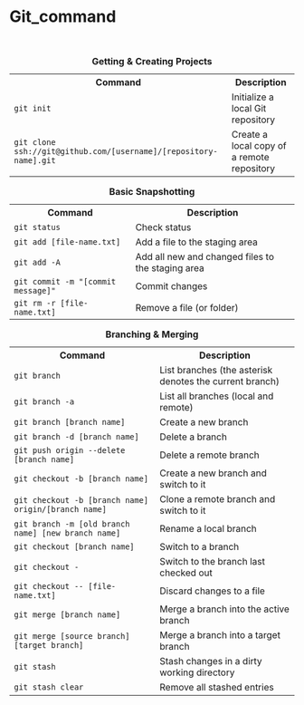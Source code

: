 # Git_command
<br>


<table>
    <caption><b>Getting & Creating Projects</b></caption>
    <tr>
        <th>Command</th>
        <th>Description</th>
    </tr>
    <tr>
        <td><code>git init</code></td>
        <td>Initialize a local Git repository</td>
    </tr>
    <tr>
        <td><code>git clone ssh://git@github.com/[username]/[repository-name].git</code></td>
        <td>Create a local copy of a remote repository</td>
    </tr>
</table>

<table>
    <caption><b>Basic Snapshotting</b></caption>
    <tr>
        <th>Command</th>
        <th>Description</th>
    </tr>
    <tr>
        <td><code>git status</code></td>
        <td>Check status</td>
    </tr>
    <tr>
        <td><code>git add [file-name.txt]</code></td>
        <td>Add a file to the staging area</td>
    </tr>
    <tr>
        <td><code>git add -A</code></td>
        <td>Add all new and changed files to the staging area</td>
    </tr>
    <tr>
        <td><code>git commit -m "[commit message]"</code></td>
        <td>Commit changes</td>
    </tr>
    <tr>
        <td><code>git rm -r [file-name.txt]</code></td>
        <td>Remove a file (or folder)</td>
    </tr>
</table>

<table>
    <caption><b>Branching & Merging</b></caption>
    <tr>
        <th>Command</th>
        <th>Description</th>
    </tr>
    <tr>
        <td><code>git branch</code></td>
        <td>List branches (the asterisk denotes the current branch)</td>
    </tr>
    <tr>
        <td><code>git branch -a</code></td>
        <td>List all branches (local and remote)</td>
    </tr>
    <tr>
        <td><code>git branch [branch name]</code></td>
        <td>Create a new branch</td>
    </tr>
    <tr>
        <td><code>git branch -d [branch name]</code></td>
        <td>Delete a branch</td>
    </tr>
    <tr>
        <td><code>git push origin --delete [branch name]</code></td>
        <td>Delete a remote branch</td>
    </tr>
    <tr>
        <td><code>git checkout -b [branch name]</code></td>
        <td>Create a new branch and switch to it</td>
    </tr>
    <tr>
        <td><code>git checkout -b [branch name] origin/[branch name]</code></td>
        <td>Clone a remote branch and switch to it</td>
    </tr>
    <tr>
        <td><code>git branch -m [old branch name] [new branch name]</code></td>
        <td>Rename a local branch</td>
    </tr>
    <tr>
        <td><code>git checkout [branch name]</code></td>
        <td>Switch to a branch</td>
    </tr>
    <tr>
        <td><code>git checkout -</code></td>
        <td>Switch to the branch last checked out</td>
    </tr>
    <tr>
        <td><code>git checkout -- [file-name.txt]</code></td>
        <td>Discard changes to a file</td>
    </tr>
    <tr>
        <td><code>git merge [branch name]</code></td>
        <td>Merge a branch into the active branch</td>
    </tr>
    <tr>
        <td><code>git merge [source branch] [target branch]</code></td>
        <td>Merge a branch into a target branch</td>
    </tr>
    <tr>
        <td><code>git stash</code></td>
        <td>Stash changes in a dirty working directory</td>
    </tr>
    <tr>
        <td><code>git stash clear</code></td>
        <td>Remove all stashed entries</td>
    </tr>
</table>

